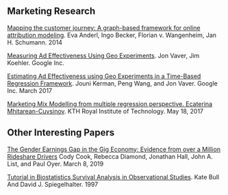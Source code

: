 
## Marketing Research

[Mapping the customer journey: A graph-based framework for online attribution modeling](/academic_papers/A_Graph_Based_Framework_for_Online_Attribution_Modeling.pdf). Eva Anderl, Ingo Becker, Florian v. Wangenheim, Jan H. Schumann. 2014

[Measuring Ad Effectiveness Using Geo Experiments](/academic_papers/Measuring_Ad_Effectiveness_Using_Geo_Experiments.pdf). Jon Vaver, Jim Koehler. Google Inc.

[Estimating Ad Effectiveness using Geo Experiments in a Time-Based Regression Framework](/academic_papers/Time_Based_Regression_Framework.pdf). Jouni Kerman, Peng Wang, and Jon Vaver. Google Inc. March 2017

[Marketing Mix Modelling from multiple regression perspective. Ecaterina Mhitarean-Cuvsinov](/academic_papers/Marketing_Mix_Modelling_Multiple_Regression.pdf). KTH Royal Institute of Technology. May 18, 2017

## Other Interesting Papers

[The Gender Earnings Gap in the Gig Economy: Evidence from over a Million Rideshare Drivers](/academic_papers/UberPayGap.pdf) Cody Cook, Rebecca Diamond, Jonathan Hall, John A. List, and Paul Oyer. March 8, 2019

[Tutorial in Biostatistics Survival Analysis in Observational Studies](/academic_papers/Tutorials_in_Biostatistics_Survival_Analysis_in_Observational_Studies). Kate Bull And David J. Spiegelhalter. 1997